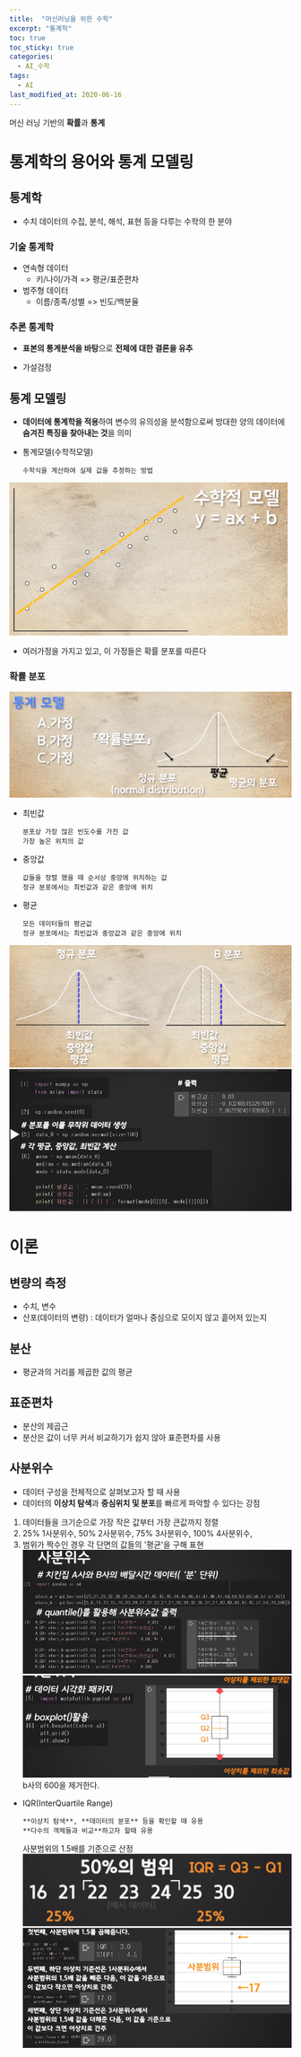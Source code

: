 ```yaml
---
title:  "머신러닝을 위한 수학"
excerpt: "통계학"
toc: true
toc_sticky: true
categories:
  - AI_수학
tags:
  - AI
last_modified_at: 2020-06-16
---
```

머신 러닝 기반의 **확률**과 **통계**

# 통계학의 용어와 통계 모델링
## 통계학
* 수치 데이터의 수집, 분석, 해석, 표현 등을 다루는 수학의 한 분야
### 기술 통계학 
* 연속형 데이터
  * 키/나이/가격 => 평균/표준편차
* 범주형 데이터
  * 이름/종족/성별 => 빈도/백분율
  
### 추론 통계학
* **표본의 통계분석을 바탕**으로 **전체에 대한 결론을 유추**
- 가설검정
## 통계 모델링
* **데이터에 통계학을 적용**하여 변수의 유의성을 분석함으로써 방대한 양의
  데이터에 **숨겨진 특징을 찾아내는 것**을 의미
* 통계모델(수학적모델)

      수학식을 계산하여 실제 값을 추정하는 방법

![통계모델](/assets/images/ai/통계모델.PNG)
* 여러가정을 가지고 있고, 이 가정들은 확률 분포를 따른다
### 확률 분포
![확률분포](/assets/images/ai/확률분포.PNG)
* 최빈값
    
      분포상 가장 많은 빈도수를 가진 값
      가장 높은 위치의 값
* 중앙값 
    
      값들을 정렬 했을 때 순서상 중앙에 위치하는 값
      정규 분포에서는 최빈값과 같은 중앙에 위치
      
* 평균

      모든 데이터들의 평균값
      정규 분포에서는 최빈값과 중앙값과 같은 중앙에 위치
      
![정규분포](/assets/images/ai/정규분포.PNG)
![정규분포_2](/assets/images/ai/정규분포_2.PNG)

# 이론
## 변량의 측정
* 수치, 변수
* 산포(데이터의 변량) : 데이터가 얼마나 중심으로 모이지 않고 흩어저 있는지

## 분산
* 평균과의 거리를 제곱한 값의 평균

## 표준편차
* 분산의 제곱근
* 분산은 값이 너무 커서 비교하기가 쉽지 않아 표준편차를 사용

## 사분위수
* 데이터 구성을 전체적으로 살펴보고자 할 때 사용
* 데이터의 **이상치 탐색**과 **중심위치 및 분포**를 빠르게 파악할 수 있다는 강점
1. 데이터들을 크기순으로 가장 작은 값부터 가장 큰값까지 정렬
2. 25% 1사분위수, 50% 2사분위수, 75% 3사분위수, 100% 4사분위수, 
3. 범위가 짝수인 경우 각 단면의 값들의 '평균'을 구해 표현  
![사분위수](/assets/images/ai/사분위수.PNG)  
![사분위수_2](/assets/images/ai/사분위수_2.PNG)  
b사의 600을 제거한다. 


* IQR(InterQuartile Range)
  
      **이상치 탐색**, **데이터의 분포** 등을 확인할 때 유용
      **다수의 객체들과 비교**하고자 할때 유용 
    사분범위의 1.5배를 기준으로 산정  
    ![IQR](/assets/images/ai/IQR.PNG)  
    ![IQR_2](/assets/images/ai/IQR_2.PNG) 

